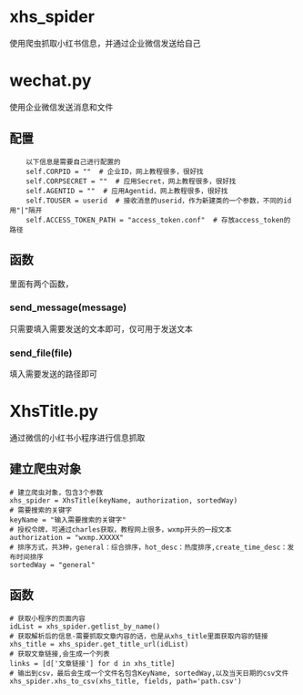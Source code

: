 # xhs_spider
使用爬虫抓取小红书信息，并通过企业微信发送给自己

# wechat.py
使用企业微信发送消息和文件
## 配置
        以下信息是需要自己进行配置的
        self.CORPID = ""  # 企业ID，网上教程很多，很好找
        self.CORPSECRET = ""  # 应用Secret，网上教程很多，很好找
        self.AGENTID = ""  # 应用Agentid，网上教程很多，很好找
        self.TOUSER = userid  # 接收消息的userid，作为新建类的一个参数，不同的id用"|"隔开
        self.ACCESS_TOKEN_PATH = "access_token.conf"  # 存放access_token的路径
## 函数
里面有两个函数，
### send_message(message)
只需要填入需要发送的文本即可，仅可用于发送文本
### send_file(file)
填入需要发送的路径即可

# XhsTitle.py
通过微信的小红书小程序进行信息抓取
## 建立爬虫对象
    # 建立爬虫对象，包含3个参数
    xhs_spider = XhsTitle(keyName, authorization, sortedWay)
    # 需要搜索的关键字
    keyName = "输入需要搜索的关键字"
    # 授权令牌，可通过charles获取，教程网上很多，wxmp开头的一段文本
    authorization = "wxmp.XXXXX"
    # 排序方式，共3种，general：综合排序，hot_desc：热度排序,create_time_desc：发布时间排序
    sortedWay = "general"
## 函数
    # 获取小程序的页面内容
    idList = xhs_spider.getlist_by_name()
    # 获取解析后的信息-需要抓取文章内容的话，也是从xhs_title里面获取内容的链接
    xhs_title = xhs_spider.get_title_url(idList)
    # 获取文章链接,会生成一个列表
    links = [d['文章链接'] for d in xhs_title]
    # 输出到csv，最后会生成一个文件名包含KeyName, sortedWay,以及当天日期的csv文件
    xhs_spider.xhs_to_csv(xhs_title, fields, path='path.csv')

